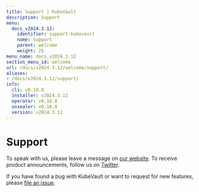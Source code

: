 ```yaml
---
title: Support | KubeVault
description: Support
menu:
  docs_v2024.3.12:
    identifier: support-kubevault
    name: Support
    parent: welcome
    weight: 25
menu_name: docs_v2024.3.12
section_menu_id: welcome
url: /docs/v2024.3.12/welcome/support/
aliases:
- /docs/v2024.3.12/support/
info:
  cli: v0.18.0
  installer: v2024.3.12
  operator: v0.18.0
  unsealer: v0.18.0
  version: v2024.3.12
---
```


# Support

To speak with us, please leave a message on [our website](https://appscode.com/contact/). To receive product announcements, follow us on [Twitter](https://twitter.com/KubeVault).

If you have found a bug with KubeVault or want to request for new features, please [file an issue](https://github.com/kubevault/project/issues/new).
